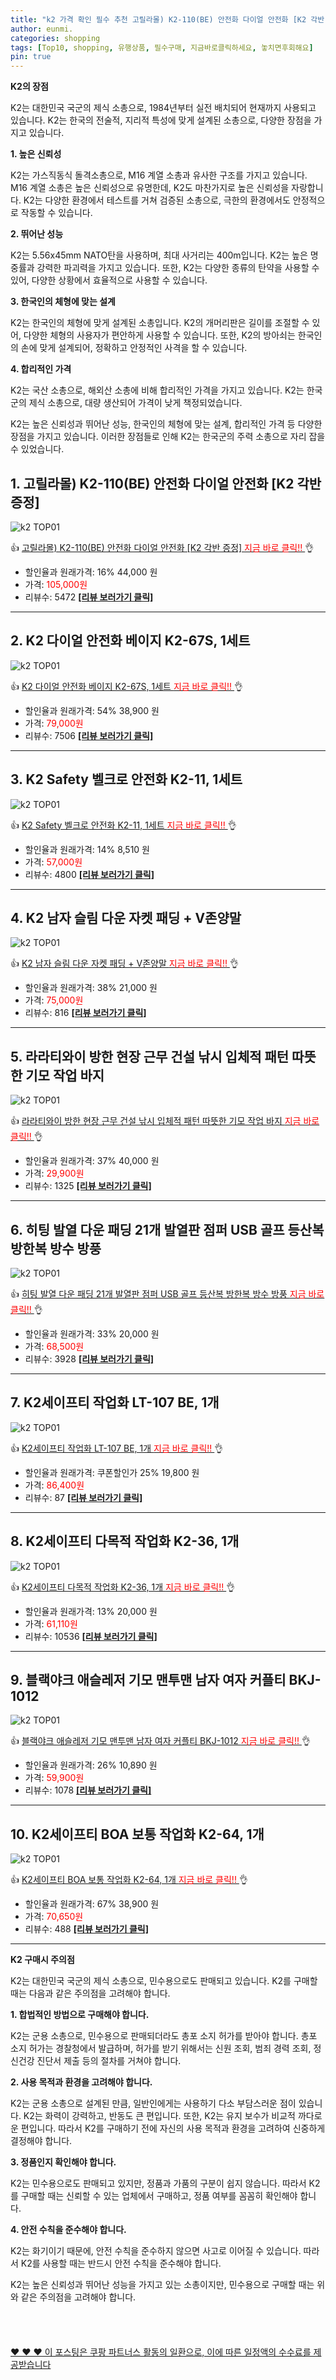 ```yaml
---
title: "k2 가격 확인 필수 추천 고릴라몰) K2-110(BE) 안전화 다이얼 안전화 [K2 각반 증정] 비교 장점 구매가이드"
author: eunmi.
categories: shopping
tags: [Top10, shopping, 유행상품, 필수구매, 지금바로클릭하세요, 놓치면후회해요]
pin: true
---
```

**K2의 장점**

K2는 대한민국 국군의 제식 소총으로, 1984년부터 실전 배치되어 현재까지 사용되고 있습니다. K2는 한국의 전술적, 지리적 특성에 맞게 설계된 소총으로, 다양한 장점을 가지고 있습니다.

**1. 높은 신뢰성**

K2는 가스직동식 돌격소총으로, M16 계열 소총과 유사한 구조를 가지고 있습니다. M16 계열 소총은 높은 신뢰성으로 유명한데, K2도 마찬가지로 높은 신뢰성을 자랑합니다. K2는 다양한 환경에서 테스트를 거쳐 검증된 소총으로, 극한의 환경에서도 안정적으로 작동할 수 있습니다.

**2. 뛰어난 성능**

K2는 5.56x45mm NATO탄을 사용하며, 최대 사거리는 400m입니다. K2는 높은 명중률과 강력한 파괴력을 가지고 있습니다. 또한, K2는 다양한 종류의 탄약을 사용할 수 있어, 다양한 상황에서 효율적으로 사용할 수 있습니다.

**3. 한국인의 체형에 맞는 설계**

K2는 한국인의 체형에 맞게 설계된 소총입니다. K2의 개머리판은 길이를 조절할 수 있어, 다양한 체형의 사용자가 편안하게 사용할 수 있습니다. 또한, K2의 방아쇠는 한국인의 손에 맞게 설계되어, 정확하고 안정적인 사격을 할 수 있습니다.

**4. 합리적인 가격**

K2는 국산 소총으로, 해외산 소총에 비해 합리적인 가격을 가지고 있습니다. K2는 한국군의 제식 소총으로, 대량 생산되어 가격이 낮게 책정되었습니다.

K2는 높은 신뢰성과 뛰어난 성능, 한국인의 체형에 맞는 설계, 합리적인 가격 등 다양한 장점을 가지고 있습니다. 이러한 장점들로 인해 K2는 한국군의 주력 소총으로 자리 잡을 수 있었습니다.

   

## 1. 고릴라몰) K2-110(BE) 안전화 다이얼 안전화 [K2 각반 증정]

![k2 TOP01](https://thumbnail10.coupangcdn.com/thumbnails/remote/230x230ex/image/vendor_inventory/d9d4/86d67b69a53c7f8cd053068f3d7654c8fe25e8bccab3cea830fbec7b620e.jpg)


👍 [고릴라몰) K2-110(BE) 안전화 다이얼 안전화 [K2 각반 증정] <font color=red> 지금 바로 클릭!! </font> ](https://link.coupang.com/re/AFFSDP?lptag=AF3617701&subid=GithubCoopas&pageKey=6893685469&traceid=V0-153&itemId=16557134073&vendorItemId=83743398199) 👌 


- 할인율과 원래가격: 16%  44,000   원
- 가격: <span style='color:red'>105,000원</span>
- 리뷰수: 5472  [**[리뷰 보러가기 클릭]**](https://link.coupang.com/re/AFFSDP?lptag=AF3617701&subid=GithubCoopas&pageKey=6893685469&traceid=V0-153&itemId=16557134073&vendorItemId=83743398199)

---


   

## 2. K2 다이얼 안전화 베이지 K2-67S, 1세트

![k2 TOP01](https://thumbnail6.coupangcdn.com/thumbnails/remote/230x230ex/image/retail/images/2023/03/10/15/2/c26217bf-5fc5-4591-9b7a-db48b4ca1b95.jpg)


👍 [K2 다이얼 안전화 베이지 K2-67S, 1세트 <font color=red> 지금 바로 클릭!! </font> ](https://link.coupang.com/re/AFFSDP?lptag=AF3617701&subid=GithubCoopas&pageKey=7188479078&traceid=V0-153&itemId=18144221257&vendorItemId=85294616324) 👌 


- 할인율과 원래가격: 54%  38,900   원
- 가격: <span style='color:red'>79,000원</span>
- 리뷰수: 7506  [**[리뷰 보러가기 클릭]**](https://link.coupang.com/re/AFFSDP?lptag=AF3617701&subid=GithubCoopas&pageKey=7188479078&traceid=V0-153&itemId=18144221257&vendorItemId=85294616324)

---


   

## 3. K2 Safety 벨크로 안전화 K2-11, 1세트

![k2 TOP01](https://thumbnail7.coupangcdn.com/thumbnails/remote/230x230ex/image/vendor_inventory/d49d/7c1ed01639d3ccb5e37435177315832c183789a6c611d20639bb4fd7dcba.png)


👍 [K2 Safety 벨크로 안전화 K2-11, 1세트 <font color=red> 지금 바로 클릭!! </font> ](https://link.coupang.com/re/AFFSDP?lptag=AF3617701&subid=GithubCoopas&pageKey=67527660&traceid=V0-153&itemId=225825828&vendorItemId=85530057188) 👌 


- 할인율과 원래가격: 14%  8,510   원
- 가격: <span style='color:red'>57,000원</span>
- 리뷰수: 4800  [**[리뷰 보러가기 클릭]**](https://link.coupang.com/re/AFFSDP?lptag=AF3617701&subid=GithubCoopas&pageKey=67527660&traceid=V0-153&itemId=225825828&vendorItemId=85530057188)

---


   

## 4. K2 남자 슬림 다운 자켓 패딩 + V존양말

![k2 TOP01](https://thumbnail8.coupangcdn.com/thumbnails/remote/230x230ex/image/vendor_inventory/5108/f5b99ffab2e8de87e9ec14fb6770695e7c2eb283ad668d71ac9fa0f9ef3e.jpg)


👍 [K2 남자 슬림 다운 자켓 패딩 + V존양말 <font color=red> 지금 바로 클릭!! </font> ](https://link.coupang.com/re/AFFSDP?lptag=AF3617701&subid=GithubCoopas&pageKey=6140718171&traceid=V0-153&itemId=11777234418&vendorItemId=79050891029) 👌 


- 할인율과 원래가격: 38%  21,000   원
- 가격: <span style='color:red'>75,000원</span>
- 리뷰수: 816  [**[리뷰 보러가기 클릭]**](https://link.coupang.com/re/AFFSDP?lptag=AF3617701&subid=GithubCoopas&pageKey=6140718171&traceid=V0-153&itemId=11777234418&vendorItemId=79050891029)

---


   

## 5. 라라티와이 방한 현장 근무 건설 낚시 입체적 패턴 따뜻한 기모 작업 바지

![k2 TOP01](https://thumbnail9.coupangcdn.com/thumbnails/remote/230x230ex/image/vendor_inventory/7694/38e934634458fc18028495c9340411120ee7b9e38d617eec1d1dfcd34f2c.jpg)


👍 [라라티와이 방한 현장 근무 건설 낚시 입체적 패턴 따뜻한 기모 작업 바지 <font color=red> 지금 바로 클릭!! </font> ](https://link.coupang.com/re/AFFSDP?lptag=AF3617701&subid=GithubCoopas&pageKey=6955932407&traceid=V0-153&itemId=16916829160&vendorItemId=84094921792) 👌 


- 할인율과 원래가격: 37%  40,000   원
- 가격: <span style='color:red'>29,900원</span>
- 리뷰수: 1325  [**[리뷰 보러가기 클릭]**](https://link.coupang.com/re/AFFSDP?lptag=AF3617701&subid=GithubCoopas&pageKey=6955932407&traceid=V0-153&itemId=16916829160&vendorItemId=84094921792)

---


   

## 6. 히팅 발열 다운 패딩 21개 발열판 점퍼 USB 골프 등산복 방한복 방수 방풍

![k2 TOP01](https://thumbnail9.coupangcdn.com/thumbnails/remote/230x230ex/image/vendor_inventory/068a/1f853998c32157e0a9d1ceb28dcd8f69b391cf1e10a5b1467ee45843106f.jpg)


👍 [히팅 발열 다운 패딩 21개 발열판 점퍼 USB 골프 등산복 방한복 방수 방풍 <font color=red> 지금 바로 클릭!! </font> ](https://link.coupang.com/re/AFFSDP?lptag=AF3617701&subid=GithubCoopas&pageKey=7702511566&traceid=V0-153&itemId=20626835668&vendorItemId=87700258294) 👌 


- 할인율과 원래가격: 33%  20,000   원
- 가격: <span style='color:red'>68,500원</span>
- 리뷰수: 3928  [**[리뷰 보러가기 클릭]**](https://link.coupang.com/re/AFFSDP?lptag=AF3617701&subid=GithubCoopas&pageKey=7702511566&traceid=V0-153&itemId=20626835668&vendorItemId=87700258294)

---


   

## 7. K2세이프티 작업화 LT-107 BE, 1개

![k2 TOP01](https://thumbnail9.coupangcdn.com/thumbnails/remote/230x230ex/image/retail/images/2023/05/09/10/6/1db0f5bb-7da6-454d-84d0-cd73f49798d2.png)


👍 [K2세이프티 작업화 LT-107 BE, 1개 <font color=red> 지금 바로 클릭!! </font> ](https://link.coupang.com/re/AFFSDP?lptag=AF3617701&subid=GithubCoopas&pageKey=7322152692&traceid=V0-153&itemId=18782197848&vendorItemId=85913553959) 👌 


- 할인율과 원래가격: 쿠폰할인가 25%  19,800   원
- 가격: <span style='color:red'>86,400원</span>
- 리뷰수: 87  [**[리뷰 보러가기 클릭]**](https://link.coupang.com/re/AFFSDP?lptag=AF3617701&subid=GithubCoopas&pageKey=7322152692&traceid=V0-153&itemId=18782197848&vendorItemId=85913553959)

---


   

## 8. K2세이프티 다목적 작업화 K2-36, 1개

![k2 TOP01](https://thumbnail8.coupangcdn.com/thumbnails/remote/230x230ex/image/retail/images/2023/05/03/13/8/0ede7f10-a5ff-4e19-b4ee-82aa82c0c01e.png)


👍 [K2세이프티 다목적 작업화 K2-36, 1개 <font color=red> 지금 바로 클릭!! </font> ](https://link.coupang.com/re/AFFSDP?lptag=AF3617701&subid=GithubCoopas&pageKey=7310489151&traceid=V0-153&itemId=18727279849&vendorItemId=85859944562) 👌 


- 할인율과 원래가격: 13%  20,000   원
- 가격: <span style='color:red'>61,110원</span>
- 리뷰수: 10536  [**[리뷰 보러가기 클릭]**](https://link.coupang.com/re/AFFSDP?lptag=AF3617701&subid=GithubCoopas&pageKey=7310489151&traceid=V0-153&itemId=18727279849&vendorItemId=85859944562)

---


   

## 9. 블랙야크 애슬레저 기모 맨투맨 남자 여자 커플티 BKJ-1012

![k2 TOP01](https://thumbnail9.coupangcdn.com/thumbnails/remote/230x230ex/image/vendor_inventory/4ead/1e48ac2b2d84ac17dc9088df2e5217adb02c481d589846c6d5c8432b7eaa.jpg)


👍 [블랙야크 애슬레저 기모 맨투맨 남자 여자 커플티 BKJ-1012 <font color=red> 지금 바로 클릭!! </font> ](https://link.coupang.com/re/AFFSDP?lptag=AF3617701&subid=GithubCoopas&pageKey=6839802639&traceid=V0-153&itemId=20399812750&vendorItemId=87488697654) 👌 


- 할인율과 원래가격: 26%  10,890   원
- 가격: <span style='color:red'>59,900원</span>
- 리뷰수: 1078  [**[리뷰 보러가기 클릭]**](https://link.coupang.com/re/AFFSDP?lptag=AF3617701&subid=GithubCoopas&pageKey=6839802639&traceid=V0-153&itemId=20399812750&vendorItemId=87488697654)

---


   

## 10. K2세이프티 BOA 보통 작업화 K2-64, 1개

![k2 TOP01](https://thumbnail10.coupangcdn.com/thumbnails/remote/230x230ex/image/retail/images/2023/05/04/11/7/1303e07d-5453-4934-b4c3-23ab6b33dfa6.png)


👍 [K2세이프티 BOA 보통 작업화 K2-64, 1개 <font color=red> 지금 바로 클릭!! </font> ](https://link.coupang.com/re/AFFSDP?lptag=AF3617701&subid=GithubCoopas&pageKey=7312713426&traceid=V0-153&itemId=18737724534&vendorItemId=85870077555) 👌 


- 할인율과 원래가격: 67%  38,900   원
- 가격: <span style='color:red'>70,650원</span>
- 리뷰수: 488  [**[리뷰 보러가기 클릭]**](https://link.coupang.com/re/AFFSDP?lptag=AF3617701&subid=GithubCoopas&pageKey=7312713426&traceid=V0-153&itemId=18737724534&vendorItemId=85870077555)

---
**K2 구매시 주의점**

K2는 대한민국 국군의 제식 소총으로, 민수용으로도 판매되고 있습니다. K2를 구매할 때는 다음과 같은 주의점을 고려해야 합니다.

**1. 합법적인 방법으로 구매해야 합니다.**

K2는 군용 소총으로, 민수용으로 판매되더라도 총포 소지 허가를 받아야 합니다. 총포 소지 허가는 경찰청에서 발급하며, 허가를 받기 위해서는 신원 조회, 범죄 경력 조회, 정신건강 진단서 제출 등의 절차를 거쳐야 합니다.

**2. 사용 목적과 환경을 고려해야 합니다.**

K2는 군용 소총으로 설계된 만큼, 일반인에게는 사용하기 다소 부담스러운 점이 있습니다. K2는 화력이 강력하고, 반동도 큰 편입니다. 또한, K2는 유지 보수가 비교적 까다로운 편입니다. 따라서 K2를 구매하기 전에 자신의 사용 목적과 환경을 고려하여 신중하게 결정해야 합니다.

**3. 정품인지 확인해야 합니다.**

K2는 민수용으로도 판매되고 있지만, 정품과 가품의 구분이 쉽지 않습니다. 따라서 K2를 구매할 때는 신뢰할 수 있는 업체에서 구매하고, 정품 여부를 꼼꼼히 확인해야 합니다.

**4. 안전 수칙을 준수해야 합니다.**

K2는 화기이기 때문에, 안전 수칙을 준수하지 않으면 사고로 이어질 수 있습니다. 따라서 K2를 사용할 때는 반드시 안전 수칙을 준수해야 합니다.

K2는 높은 신뢰성과 뛰어난 성능을 가지고 있는 소총이지만, 민수용으로 구매할 때는 위와 같은 주의점을 고려해야 합니다.<br><br><br><br><br> [ ❤ ❤ ❤ 이 포스팅은 쿠팡 파트너스 활동의 일환으로, 이에 따른 일정액의 수수료를 제공받습니다](https://link.coupang.com/a/bcEFyh)